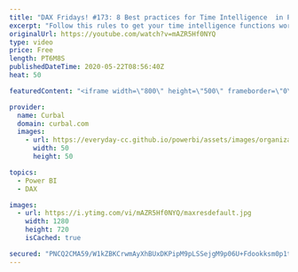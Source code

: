 ```yaml
---
title: "DAX Fridays! #173: 8 Best practices for Time Intelligence  in Power BI"
excerpt: "Follow this rules to get your time intelligence functions working in Power BI.  Disable auto date/Time: https://www.youtube.com/watch?v=d4yAzhIQqNk  Avoid bi-directional relationships in calendars: https://www.youtube.com/watch?v=IlxqDCIuarU  Here you can download all the pbix files: https://curbal.com/donwload-center"
originalUrl: https://youtube.com/watch?v=mAZR5Hf0NYQ
type: video
price: Free
length: PT6M8S
publishedDateTime: 2020-05-22T08:56:40Z
heat: 50

featuredContent: "<iframe width=\"800\" height=\"500\" frameborder=\"0\" src=\"https://www.youtube.com/embed/mAZR5Hf0NYQ\" allow=\"accelerometer; autoplay; encrypted-media; gyroscope; picture-in-picture\" allowfullscreen></iframe>"

provider:
  name: Curbal
  domain: curbal.com
  images:
    - url: https://everyday-cc.github.io/powerbi/assets/images/organizations/curbal.com-50x50.jpg
      width: 50
      height: 50

topics:
  - Power BI
  - DAX

images:
  - url: https://i.ytimg.com/vi/mAZR5Hf0NYQ/maxresdefault.jpg
    width: 1280
    height: 720
    isCached: true

secured: "PNCQ2CMA59/W1kZBKCrwmAyXhBUxDKPipM9pLSSejgM9p06U+Fdookksm0p1tWICCYg9OYNwx7vBsRXBL/7h9Yw7hje2wQTxrm8XMazvAoFQjMjR3R0iOqpUfXeFsj5+bOPijoykICz+qUee3gtuIO6iLpt9tg1/qpIjMhSUs3NKuy1U26BYufp8f87LSwjwQpRB6gYSxzAltUAC1cNwE0xmnHWRvuPW9d+ZGdVXYDni1IQ8ML8+n04Yni/wGFaL/t4YKDaEHbBA7KNIJ5swm+8QxW5s6vlYBl0PU2Eu3wwltEhNKE7H1C2y6H468RJ41DovJMBVGtnjMMgQr59+UTOhVWfj/ZWdahhh+rk/sYj0JbUiSyjew720qeWrMdR9B/LfvAlDXzRSsuT0hBg9E7nkmZb773XIsstb0SvgZtI=;9793MsuH30Mq++J+FzRxGQ=="
---
```


